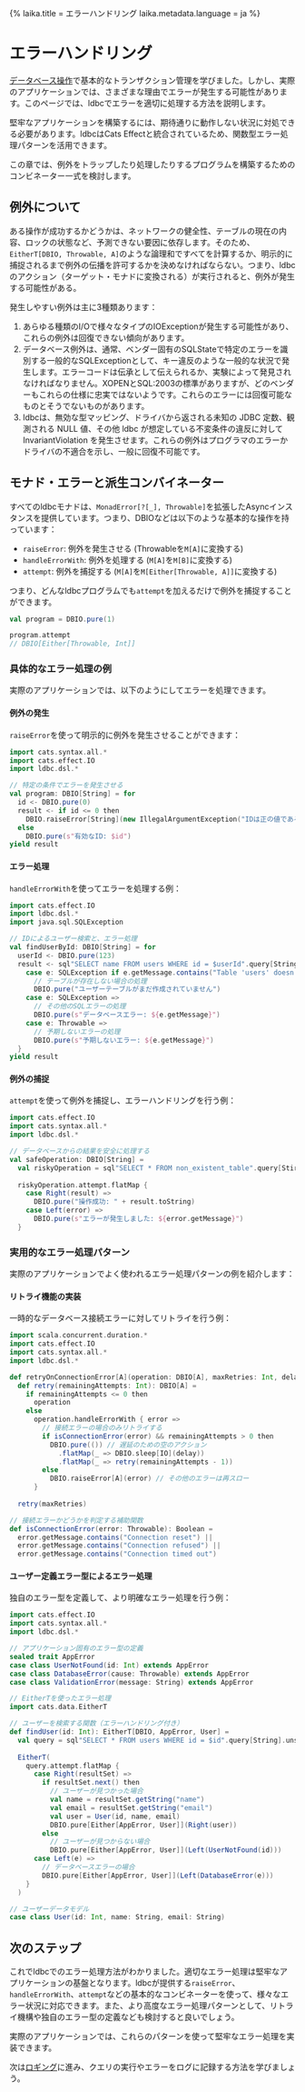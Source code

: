 {%
  laika.title = エラーハンドリング
  laika.metadata.language = ja
%}

# エラーハンドリング

[データベース操作](/ja/tutorial/Database-Operations.md)で基本的なトランザクション管理を学びました。しかし、実際のアプリケーションでは、さまざまな理由でエラーが発生する可能性があります。このページでは、ldbcでエラーを適切に処理する方法を説明します。

堅牢なアプリケーションを構築するには、期待通りに動作しない状況に対処できる必要があります。ldbcはCats Effectと統合されているため、関数型エラー処理パターンを活用できます。

この章では、例外をトラップしたり処理したりするプログラムを構築するためのコンビネーター一式を検討します。

## 例外について

ある操作が成功するかどうかは、ネットワークの健全性、テーブルの現在の内容、ロックの状態など、予測できない要因に依存します。そのため、`EitherT[DBIO, Throwable, A]`のような論理和ですべてを計算するか、明示的に捕捉されるまで例外の伝播を許可するかを決めなければならない。つまり、ldbcのアクション（ターゲット・モナドに変換される）が実行されると、例外が発生する可能性がある。

発生しやすい例外は主に3種類あります：

1. あらゆる種類のI/Oで様々なタイプのIOExceptionが発生する可能性があり、これらの例外は回復できない傾向があります。
2. データベース例外は、通常、ベンダー固有のSQLStateで特定のエラーを識別する一般的なSQLExceptionとして、キー違反のような一般的な状況で発生します。エラーコードは伝承として伝えられるか、実験によって発見されなければなりません。XOPENとSQL:2003の標準がありますが、どのベンダーもこれらの仕様に忠実ではないようです。これらのエラーには回復可能なものとそうでないものがあります。
3. ldbcは、無効な型マッピング、ドライバから返される未知の JDBC 定数、観測される NULL 値、その他 ldbc が想定している不変条件の違反に対して InvariantViolation を発生させます。これらの例外はプログラマのエラーかドライバの不適合を示し、一般に回復不可能です。

## モナド・エラーと派生コンバイネーター

すべてのldbcモナドは、`MonadError[?[_], Throwable]`を拡張したAsyncインスタンスを提供しています。つまり、DBIOなどは以下のような基本的な操作を持っています：

- `raiseError`: 例外を発生させる (Throwableを`M[A]`に変換する)
- `handleErrorWith`: 例外を処理する (`M[A]`を`M[B]`に変換する)
- `attempt`: 例外を捕捉する (`M[A]`を`M[Either[Throwable, A]]`に変換する)

つまり、どんなldbcプログラムでも`attempt`を加えるだけで例外を捕捉することができます。

```scala
val program = DBIO.pure(1)

program.attempt
// DBIO[Either[Throwable, Int]]
```

### 具体的なエラー処理の例

実際のアプリケーションでは、以下のようにしてエラーを処理できます。

#### 例外の発生

`raiseError`を使って明示的に例外を発生させることができます：

```scala
import cats.syntax.all.*
import cats.effect.IO
import ldbc.dsl.*

// 特定の条件でエラーを発生させる
val program: DBIO[String] = for
  id <- DBIO.pure(0)
  result <- if id <= 0 then
    DBIO.raiseError[String](new IllegalArgumentException("IDは正の値である必要があります"))
  else
    DBIO.pure(s"有効なID: $id")
yield result
```

#### エラー処理

`handleErrorWith`を使ってエラーを処理する例：

```scala 3
import cats.effect.IO
import ldbc.dsl.*
import java.sql.SQLException

// IDによるユーザー検索と、エラー処理
val findUserById: DBIO[String] = for
  userId <- DBIO.pure(123)
  result <- sql"SELECT name FROM users WHERE id = $userId".query[String].unfase.handleErrorWith {
    case e: SQLException if e.getMessage.contains("Table 'users' doesn't exist") =>
      // テーブルが存在しない場合の処理
      DBIO.pure("ユーザーテーブルがまだ作成されていません")
    case e: SQLException =>
      // その他のSQLエラーの処理
      DBIO.pure(s"データベースエラー: ${e.getMessage}")
    case e: Throwable =>
      // 予期しないエラーの処理
      DBIO.pure(s"予期しないエラー: ${e.getMessage}")
  }
yield result
```

#### 例外の捕捉

`attempt`を使って例外を捕捉し、エラーハンドリングを行う例：

```scala 3
import cats.effect.IO
import cats.syntax.all.*
import ldbc.dsl.*

// データベースからの結果を安全に処理する
val safeOperation: DBIO[String] =
  val riskyOperation = sql"SELECT * FROM non_existent_table".query[Stirng].unsafe
  
  riskyOperation.attempt.flatMap {
    case Right(result) => 
      DBIO.pure("操作成功: " + result.toString)
    case Left(error) => 
      DBIO.pure(s"エラーが発生しました: ${error.getMessage}")
  }
```

### 実用的なエラー処理パターン

実際のアプリケーションでよく使われるエラー処理パターンの例を紹介します：

#### リトライ機能の実装

一時的なデータベース接続エラーに対してリトライを行う例：

```scala 3
import scala.concurrent.duration.*
import cats.effect.IO
import cats.syntax.all.*
import ldbc.dsl.*

def retryOnConnectionError[A](operation: DBIO[A], maxRetries: Int, delay: FiniteDuration): DBIO[A] =
  def retry(remainingAttempts: Int): DBIO[A] =
    if remainingAttempts <= 0 then
      operation
    else
      operation.handleErrorWith { error =>
        // 接続エラーの場合のみリトライする
        if isConnectionError(error) && remainingAttempts > 0 then
          DBIO.pure(()) // 遅延のための空のアクション
            .flatMap(_ => DBIO.sleep[IO](delay))
            .flatMap(_ => retry(remainingAttempts - 1))
        else
          DBIO.raiseError[A](error) // その他のエラーは再スロー
      }
  
  retry(maxRetries)

// 接続エラーかどうかを判定する補助関数
def isConnectionError(error: Throwable): Boolean =
  error.getMessage.contains("Connection reset") ||
  error.getMessage.contains("Connection refused") ||
  error.getMessage.contains("Connection timed out")
```

#### ユーザー定義エラー型によるエラー処理

独自のエラー型を定義して、より明確なエラー処理を行う例：

```scala
import cats.effect.IO
import cats.syntax.all.*
import ldbc.dsl.*

// アプリケーション固有のエラー型の定義
sealed trait AppError
case class UserNotFound(id: Int) extends AppError
case class DatabaseError(cause: Throwable) extends AppError
case class ValidationError(message: String) extends AppError

// EitherTを使ったエラー処理
import cats.data.EitherT

// ユーザーを検索する関数（エラーハンドリング付き）
def findUser(id: Int): EitherT[DBIO, AppError, User] =
  val query = sql"SELECT * FROM users WHERE id = $id".query[String].unsafe
  
  EitherT(
    query.attempt.flatMap {
      case Right(resultSet) =>
        if resultSet.next() then
          // ユーザーが見つかった場合
          val name = resultSet.getString("name")
          val email = resultSet.getString("email")
          val user = User(id, name, email)
          DBIO.pure[Either[AppError, User]](Right(user))
        else
          // ユーザーが見つからない場合
          DBIO.pure[Either[AppError, User]](Left(UserNotFound(id)))
      case Left(e) =>
        // データベースエラーの場合
        DBIO.pure[Either[AppError, User]](Left(DatabaseError(e)))
    }
  )

// ユーザーデータモデル
case class User(id: Int, name: String, email: String)
```

## 次のステップ

これでldbcでのエラー処理方法がわかりました。適切なエラー処理は堅牢なアプリケーションの基盤となります。ldbcが提供する`raiseError`、`handleErrorWith`、`attempt`などの基本的なコンビネーターを使って、様々なエラー状況に対応できます。また、より高度なエラー処理パターンとして、リトライ機構や独自のエラー型の定義なども検討すると良いでしょう。

実際のアプリケーションでは、これらのパターンを使って堅牢なエラー処理を実装できます。

次は[ロギング](/ja/tutorial/Logging.md)に進み、クエリの実行やエラーをログに記録する方法を学びましょう。
